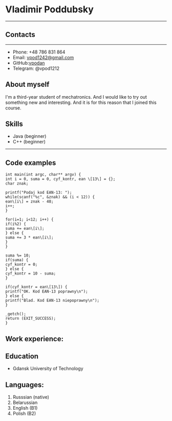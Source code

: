 # Vladimir Poddubsky
---
## Contacts
---
   * Phone: +48 786 831 864
   * Email: vpod1242@gmail.com
   * GitHub:[vpodan](https://github.com)
   * Telegram: @vpod1212
## About myself
I'm a third-year student of mechatronics. And I would like to try out something new and interesting. And it is for this reason that I joined this course.
## Skills
   * Java (beginner)
   * C++ (beginner)
  ---
## Code examples
   ```
   int main(int argc, char** argv) {
 int i = 0, suma = 0, cyf_kontr, ean \[13\] = {};
 char znak;

 printf("Podaj kod EAN-13: ");
 while(scanf("%c", &znak) && (i < 12)) {
 ean\[i\] = znak - 48;
 i++;
 }

 for(i=1; i<12; i++) {
 if(i%2) {
 suma += ean\[i\];
 } else {
 suma += 3 * ean\[i\];
 }
 }

 suma %= 10;
 if(suma) {
 cyf_kontr = 0;
 } else {
 cyf_kontr = 10 - suma;
 }

 if(cyf_kontr = ean\[13\]) {
 printf("OK. Kod EAN-13 poprawny\n");
 } else {
 printf("Blad. Kod EAN-13 niepoprawny\n");
 }

 _getch();
 return (EXIT_SUCCESS);
 }

   ```
    

## Work experience:

## Education
  * Gdansk University of Technology
## Languages:
  1. Russsian (native)
  1. Belarussian
  1. English (B1)
  1. Polish (B2)



   
   
